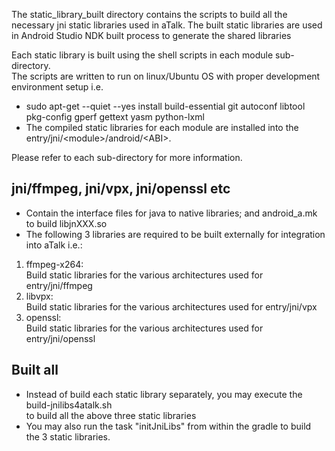 The static_library_built directory contains the scripts to build all the necessary jni static libraries used in aTalk.
The built static libraries are used in Android Studio NDK built process to generate the shared libraries

Each static library is built using the shell scripts in each module sub-directory.<br/>
The scripts are written to run on linux/Ubuntu OS with proper development environment setup i.e.
* sudo apt-get --quiet --yes install build-essential git autoconf libtool pkg-config gperf gettext yasm python-lxml
* The compiled static libraries for each module are installed into the entry/jni/&lt;module>/android/&lt;ABI>.

Please refer to each sub-directory for more information.

jni/ffmpeg, jni/vpx, jni/openssl etc
-----------------------------------------
* Contain the interface files for java to native libraries; and android_a.mk to build libjnXXX.so
* The following 3 libraries are required to be built externally for integration into aTalk i.e.:

1. ffmpeg-x264:<br/>
   Build static libraries for the various architectures used for entry/jni/ffmpeg
2. libvpx:<br/>
   Build static libraries for the various architectures used for entry/jni/vpx
3. openssl:<br/>
   Build static libraries for the various architectures used for entry/jni/openssl

Built all
--------------------------------------
* Instead of build each static library separately, you may execute the build-jnilibs4atalk.sh<br/>
to build all the above three static libraries
* You may also run the task "initJniLibs" from within the gradle to build the 3 static libraries.